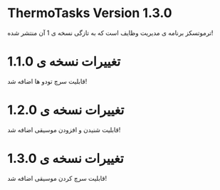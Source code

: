 # ThermoTasks Version 1.3.0

ترموتسکز برنامه ی مدیریت وظایف است که به تازگی نسخه ی 1 آن منتشر شده!

# تغییرات نسخه ی 1.1.0
قابلیت سرچ تودو ها اضافه شد!

# تغییرات نسخه ی 1.2.0
قابلیت شنیدن و افزودن موسیقی اضافه شد!

# تغییرات نسخه ی 1.3.0
قابلیت سرچ کردن موسیقی اضافه شد!